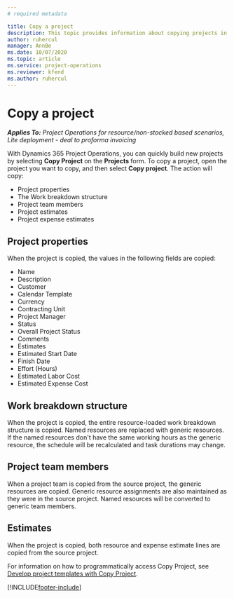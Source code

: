 ```yaml
---
# required metadata

title: Copy a project
description: This topic provides information about copying projects in Dynamics 365 Project Operations. 
author: ruhercul
manager: AnnBe
ms.date: 10/07/2020
ms.topic: article
ms.service: project-operations
ms.reviewer: kfend 
ms.author: ruhercul
---
```


# Copy a project

_**Applies To:** Project Operations for resource/non-stocked based scenarios, Lite deployment - deal to proforma invoicing_

With Dynamics 365 Project Operations, you can quickly build new projects by selecting **Copy Project** on the **Projects** form. To copy a project, open the project you want to copy, and then select **Copy project**. The action will copy:

- Project properties
- The Work breakdown structure
- Project team members
- Project estimates
- Project expense estimates

## Project properties

When the project is copied, the values in the following fields are copied:

- Name
- Description
- Customer
- Calendar Template
- Currency
- Contracting Unit
- Project Manager
- Status
- Overall Project Status
- Comments
- Estimates
- Estimated Start Date
- Finish Date
- Effort (Hours)
- Estimated Labor Cost
- Estimated Expense Cost

## Work breakdown structure

When the project is copied, the entire resource-loaded work breakdown structure is copied. Named resources are replaced with generic resources. If the named resources don't have the same working hours as the generic resource, the schedule will be recalculated and task durations may change.

## Project team members

When a project team is copied from the source project, the generic resources are copied. Generic resource assignments are also maintained as they were in the source project. Named resources will be converted to generic team members.

## Estimates

When the project is copied, both resource and expense estimate lines are copied from the source project. 

For information on how to programmatically access Copy Project, see [Develop project templates with Copy Project](dev-copy-project.md).


[!INCLUDE[footer-include](../includes/footer-banner.md)]